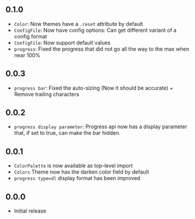 ## 0.1.0
- ```Color```: Now themes have a `.reset` attribute by default
- ```ConfigFile```: Now have config options: Can get different variant of a config format
- ```ConfigFile```: Now support default values
- ```progress```: Fixed the progress that did not go all the way to the max when near 100%
## 0.0.3
- ```progress bar```: Fixed the auto-sizing (Now it should be accurate) + Remove trailing characters
## 0.0.2
- ```progress display parameter```: Progress api now has a display parameter that, if set to true, can make the bar hidden.
## 0.0.1
- ```ColorPalette``` is now available as top-level import
- ```Colors``` Theme now has the darken color field by default
- ```progress type=dl``` display format has been improved
## 0.0.0
- Initial release